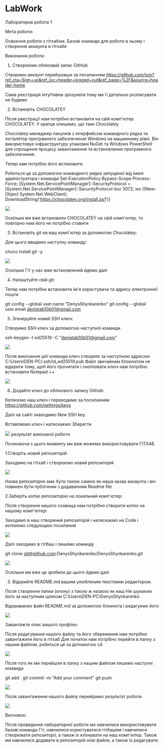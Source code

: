 # LabWork

Лабораторна робота 1

Мета роботи:

Освоєння роботи з гітхабом. Базові команди для роботи в ньому і створення аккаунта в гітхабе

Виконання роботи:

1. Створюємо обліковий запис GitHub

Створимо аккаунт перейшовши за посиланням https://github.com/join?ref_cta=Sign+up&ref_loc=header+logged+out&ref_page=%2F&source=header-home

Сама реєстрація інтуїтивна зрозуміла тому ми її детально розписувати не будемо

2. Встановіть CHOCOLATEY

Після реєстрації нам потрібно встановити на свій комп'ютер CHOCOLATEY. У кратце опишемо, що таке Chocolatey

Chocolatey-менеджер пакунків з інтерфейсом командного рядка та інсталятор програмного забезпечення Windows на машинному рівні.
Він використовує інфраструктуру упаковки NuGet та Windows PowerShell для спрощення процесу завантаження та встановлення програмного забезпечення.

Тепер нам потрібно його встановити

Робиться це за допомогою командного рядка запущеної від імені адміністратора і команди Set-ExecutionPolicy Bypass-Scope Process-Force; [System.Net.ServicePointManager]::SecurityProtocol = [System.Net.ServicePointManager]::SecurityProtocol-bor 3072; iex ((New-Object System.Net.WebClient). DownloadString('https://chocolatey.org/install.ps1'))

![](ChocoInstall.png)

Оскільки ми вже встановили CHOCOLATEY на свій комп'ютер, то повторно нам його не потрібно ставити

3. Встановіть git на ваш комп'ютер за допомогою Chocolatey:

Для цього введемо наступну команду:

choco install git -y

![](ChocoInstall.png)

Оскільки Гіт у нас вже встановлений йдемо далі

4. Налаштуйте свій git:

Тепер нам потрібно встановити ім'я користувача та адресу електронної пошти

git config --global user.name "DenysShynkarenko"
git config --global user.email denistab10b01@gmail.com

5. Згенеруйте новий SSH ключ:

Створимо SSH ключ за допомогою наступної команди

ssh-keygen -t ed25519 -C "denistab10b01@gmail.com"

![](ShhKey.jpg)

Після виконання цієї команди ключ створите за наступною адресою C:\Users\DEN-PC/.ssh/id_ed25519.pub
Файл звичайним блокнотом не відкрити тому, щоб його прочитати і скопіювати ключ нам потрібно встановити Notepad ++

![](SHHkeyOpen.png)

6. Додайте ключ до облікового запису Github:

Копіюємо наш ключ і переходимо за посиланням https://github.com/settings/keys

Далі на сайті знаходимо New SSH key

Вставляємо ключ і натискаємо Зберегти

![](SHHresult.png)
результат виконаної роботи

Починаючи з цього моменту ми вже можемо використовувати ГІТХАБ

1.Створіть новий репозиторій

Заходимо на гітхаб і створюємо новий репозиторій

![](NewRep.png)

Назва репозиторію має бути такою самою як наша назва аккаунта і він повинен бути публічним з додаванням Readme file

2.Заберіть копію репозиторію на локальний комп'ютер:

Після створення нашого сховища нам потрібно створити копію на нашому комп'ютері

Заходимо в наш створений репозиторій і натискаємо на Code і копіюємо следующию посилання

![](Clone.png)

Далі заходимо в гітбаш і пишемо команду

git clone git@github.com:DenysShynkarenko/DenysShynkarenko.git

![](clonegit.png)

Оскільки ми вже це зробили до цього йдемо далі

3. Відкрийте README.md вашим улюбленим текстовим редактором.

Після створення папки (клону) з такою ж назвою як наш Нік шукаємо його за наступним шляхом C:\Users\DEN-PC\DenysShynkarenko

Відкриваємо файл README.md за допомогою блокнота і редагуємо його

![](Read1.png)

Завантажте опис вашого профілю:

Після редагування нашого файлу та його збереження нам потрібно завантажити його в гітхаб
Для початок нам потрібно перейти в папку з нашим файлом, робиться це за допомогою cd

![](cd.png)

Після того як ми перейшли в папку з нашим файлом пишемо наступні команди

git add .
git commit -m "Add your comment"
git push

![](add.png)

Після завантаження нашого файлу перевіримо результат роботи

![](Profile.png)

Висновок:

Після проведення лабораторної роботи ми навчилися використовувати базові команди Гіт, навчилися користуватися гітбашем і навчилися створювати репозиторії, а також їх клонувати на наш комп'ютер. Також ми навчилися додавати в репозиторій нові файли, а також їх редагувати.

 


























